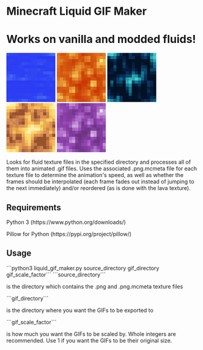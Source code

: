 # Minecraft Liquid GIF Maker
<h1>Works on vanilla and modded fluids!</h1>

![Water GIF](gifs/water_still.gif)
![Lava GIF](gifs/lava_still.gif)
![Resonant Ender GIF](gifs/thermal_116/ender_still.gif)
![Energized Glowstone GIF](gifs/thermal_116/glowstone_still.gif)
![Molten Manyullyn GIF](gifs/tinkers_1710/liquid_manyullyn.gif)

<p>
Looks for fluid texture files in the specified directory and processes all of them into animated .gif files. Uses the associated .png.mcmeta file for each texture file to determine the animation's speed, as well as whether the frames should be interpolated (each frame fades out instead of jumping to the next immediately) and/or reordered (as is done with the lava texture).
</p>

<h2>Requirements</h2>
<p>Python 3 (https://www.python.org/downloads/)</p>
<p>Pillow for Python (https://pypi.org/project/pillow/)</p>

<h2>Usage</h2>
```python3 liquid_gif_maker.py source_directory gif_directory gif_scale_factor```
```source_directory``` <p>is the directory which contains the .png and .png.mcmeta texture files</p>
```gif_directory``` <p>is the directory where you want the GIFs to be exported to</p>
```gif_scale_factor``` <p>is how much you want the GIFs to be scaled by. Whole integers are recommended. Use 1 if you want the GIFs to be their original size.</p>

